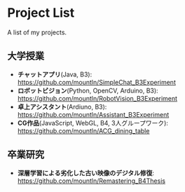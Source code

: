 # Project List
A list of my projects.

## 大学授業
* **チャットアプリ**(Java, B3): https://github.com/mountln/SimpleChat_B3Experiment
* **ロボットビジョン**(Python, OpenCV, Arduino, B3): https://github.com/mountln/RobotVision_B3Experiment
* **卓上アシスタント**(Ardiuno, B3): https://github.com/mountln/Assistant_B3Experiment
* **CG作品**(JavaScript, WebGL, B4, 3人グループワーク): https://github.com/mountln/ACG_dining_table

## 卒業研究
* **深層学習による劣化した古い映像のデジタル修復**: https://github.com/mountln/Remastering_B4Thesis
